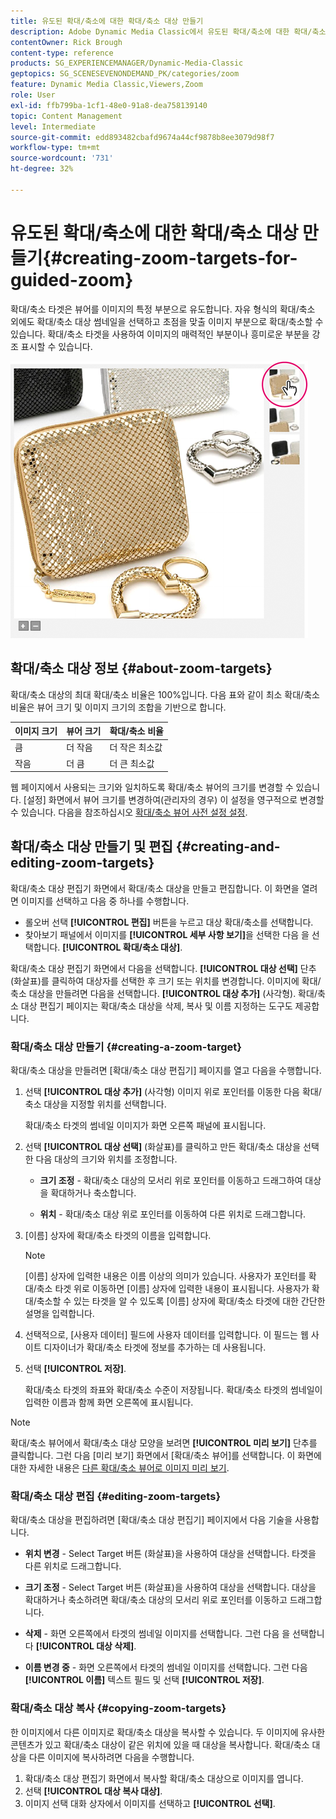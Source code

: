 ```yaml
---
title: 유도된 확대/축소에 대한 확대/축소 대상 만들기
description: Adobe Dynamic Media Classic에서 유도된 확대/축소에 대한 확대/축소 대상을 만드는 방법을 알아봅니다.
contentOwner: Rick Brough
content-type: reference
products: SG_EXPERIENCEMANAGER/Dynamic-Media-Classic
geptopics: SG_SCENESEVENONDEMAND_PK/categories/zoom
feature: Dynamic Media Classic,Viewers,Zoom
role: User
exl-id: ffb799ba-1cf1-48e0-91a8-dea758139140
topic: Content Management
level: Intermediate
source-git-commit: edd893482cbafd9674a44cf9878b8ee3079d98f7
workflow-type: tm+mt
source-wordcount: '731'
ht-degree: 32%

---
```


# 유도된 확대/축소에 대한 확대/축소 대상 만들기{#creating-zoom-targets-for-guided-zoom}

확대/축소 타겟은 뷰어를 이미지의 특정 부분으로 유도합니다. 자유 형식의 확대/축소 외에도 확대/축소 대상 썸네일을 선택하고 초점을 맞출 이미지 부분으로 확대/축소할 수 있습니다. 확대/축소 타겟을 사용하여 이미지의 매력적인 부분이나 흥미로운 부분을 강조 표시할 수 있습니다.

![유도된 확대/축소에 대한 확대/축소 대상 만들기](/help/using/assets/zo_guided_zoom.png)

## 확대/축소 대상 정보 {#about-zoom-targets}

확대/축소 대상의 최대 확대/축소 비율은 100%입니다. 다음 표와 같이 최소 확대/축소 비율은 뷰어 크기 및 이미지 크기의 조합을 기반으로 합니다.

| 이미지 크기 | 뷰어 크기 | 확대/축소 비율 |
| --- | --- | --- |
| 큼 | 더 작음 | 더 작은 최소값 |
| 작음 | 더 큼 | 더 큰 최소값 |

웹 페이지에서 사용되는 크기와 일치하도록 확대/축소 뷰어의 크기를 변경할 수 있습니다. [설정] 화면에서 뷰어 크기를 변경하여(관리자의 경우) 이 설정을 영구적으로 변경할 수 있습니다. 다음을 참조하십시오 [확대/축소 뷰어 사전 설정 설정](setting-zoom-viewer-presets.md#setting_up_zoom_viewer_presets).

## 확대/축소 대상 만들기 및 편집 {#creating-and-editing-zoom-targets}

확대/축소 대상 편집기 화면에서 확대/축소 대상을 만들고 편집합니다. 이 화면을 열려면 이미지를 선택하고 다음 중 하나를 수행합니다.

* 롤오버 선택 **[!UICONTROL 편집]** 버튼을 누르고 대상 확대/축소를 선택합니다.
* 찾아보기 패널에서 이미지를 **[!UICONTROL 세부 사항 보기]**&#x200B;을 선택한 다음 을 선택합니다. **[!UICONTROL 확대/축소 대상]**.

확대/축소 대상 편집기 화면에서 다음을 선택합니다. **[!UICONTROL 대상 선택]** 단추(화살표)를 클릭하여 대상자를 선택한 후 크기 또는 위치를 변경합니다. 이미지에 확대/축소 대상을 만들려면 다음을 선택합니다. **[!UICONTROL 대상 추가]** (사각형). 확대/축소 대상 편집기 페이지는 확대/축소 대상을 삭제, 복사 및 이름 지정하는 도구도 제공합니다.

### 확대/축소 대상 만들기 {#creating-a-zoom-target}

확대/축소 대상을 만들려면 [확대/축소 대상 편집기] 페이지를 열고 다음을 수행합니다.

1. 선택 **[!UICONTROL 대상 추가]** (사각형) 이미지 위로 포인터를 이동한 다음 확대/축소 대상을 지정할 위치를 선택합니다.

   확대/축소 타겟의 썸네일 이미지가 화면 오른쪽 패널에 표시됩니다.

1. 선택 **[!UICONTROL 대상 선택]** (화살표)를 클릭하고 만든 확대/축소 대상을 선택한 다음 대상의 크기와 위치를 조정합니다.

   * **크기 조정** - 확대/축소 대상의 모서리 위로 포인터를 이동하고 드래그하여 대상을 확대하거나 축소합니다.

   * **위치** - 확대/축소 대상 위로 포인터를 이동하여 다른 위치로 드래그합니다.

1. [이름] 상자에 확대/축소 타겟의 이름을 입력합니다.

   >[!NOTE]
   >
   >[이름] 상자에 입력한 내용은 이름 이상의 의미가 있습니다. 사용자가 포인터를 확대/축소 타겟 위로 이동하면 [이름] 상자에 입력한 내용이 표시됩니다. 사용자가 확대/축소할 수 있는 타겟을 알 수 있도록 [이름] 상자에 확대/축소 타겟에 대한 간단한 설명을 입력합니다.

1. 선택적으로, [사용자 데이터] 필드에 사용자 데이터를 입력합니다. 이 필드는 웹 사이트 디자이너가 확대/축소 타겟에 정보를 추가하는 데 사용됩니다.
1. 선택 **[!UICONTROL 저장]**.

   확대/축소 타겟의 좌표와 확대/축소 수준이 저장됩니다. 확대/축소 타겟의 썸네일이 입력한 이름과 함께 화면 오른쪽에 표시됩니다.

>[!NOTE]
>
>확대/축소 뷰어에서 확대/축소 대상 모양을 보려면 **[!UICONTROL 미리 보기]** 단추를 클릭합니다. 그런 다음 [미리 보기] 화면에서 [확대/축소 뷰어]를 선택합니다. 이 화면에 대한 자세한 내용은 [다른 확대/축소 뷰어로 이미지 미리 보기](previewing-image-assets-different-zoom.md#previewing_image_assets_with_different_zoom_viewers).

### 확대/축소 대상 편집 {#editing-zoom-targets}

확대/축소 대상을 편집하려면 [확대/축소 대상 편집기] 페이지에서 다음 기술을 사용합니다.

* **위치 변경** - Select Target 버튼 (화살표)을 사용하여 대상을 선택합니다. 타겟을 다른 위치로 드래그합니다.

* **크기 조정** - Select Target 버튼 (화살표)을 사용하여 대상을 선택합니다. 대상을 확대하거나 축소하려면 확대/축소 대상의 모서리 위로 포인터를 이동하고 드래그합니다.

* **삭제** - 화면 오른쪽에서 타겟의 썸네일 이미지를 선택합니다. 그런 다음 을 선택합니다 **[!UICONTROL 대상 삭제]**.

* **이름 변경 중** - 화면 오른쪽에서 타겟의 썸네일 이미지를 선택합니다. 그런 다음 **[!UICONTROL 이름]** 텍스트 필드 및 선택 **[!UICONTROL 저장]**.

### 확대/축소 대상 복사 {#copying-zoom-targets}

한 이미지에서 다른 이미지로 확대/축소 대상을 복사할 수 있습니다. 두 이미지에 유사한 콘텐츠가 있고 확대/축소 대상이 같은 위치에 있을 때 대상을 복사합니다. 확대/축소 대상을 다른 이미지에 복사하려면 다음을 수행합니다.

1. 확대/축소 대상 편집기 화면에서 복사할 확대/축소 대상으로 이미지를 엽니다.
1. 선택 **[!UICONTROL 대상 복사 대상]**.
1. 이미지 선택 대화 상자에서 이미지를 선택하고 **[!UICONTROL 선택]**.
